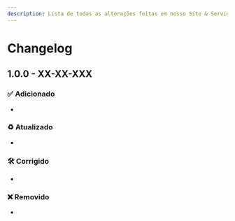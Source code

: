 ```yaml
---
description: Lista de todas as alterações feitas em nosso Site & Servidores.
---
```


# Changelog

## 1.0.0 - XX-XX-XXX

### ✅ Adicionado 

* 
### ♻ Atualizado

* 
### 🛠 Corrigido  

* 
### ❌ Removido

* 


